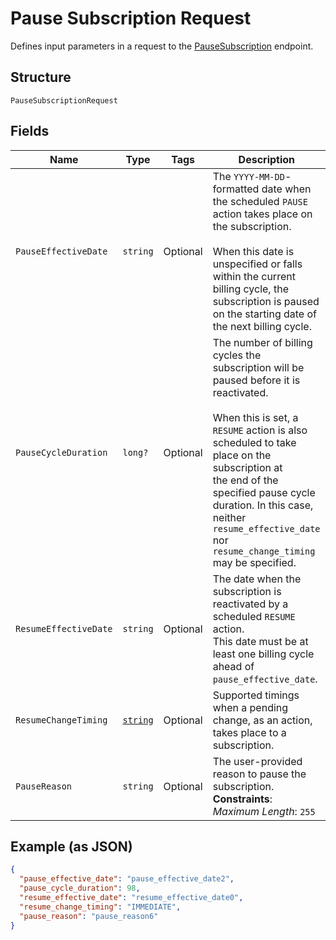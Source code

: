 
# Pause Subscription Request

Defines input parameters in a request to the
[PauseSubscription](../../doc/api/subscriptions.md#pause-subscription) endpoint.

## Structure

`PauseSubscriptionRequest`

## Fields

| Name | Type | Tags | Description |
|  --- | --- | --- | --- |
| `PauseEffectiveDate` | `string` | Optional | The `YYYY-MM-DD`-formatted date when the scheduled `PAUSE` action takes place on the subscription.<br><br>When this date is unspecified or falls within the current billing cycle, the subscription is paused<br>on the starting date of the next billing cycle. |
| `PauseCycleDuration` | `long?` | Optional | The number of billing cycles the subscription will be paused before it is reactivated.<br><br>When this is set, a `RESUME` action is also scheduled to take place on the subscription at<br>the end of the specified pause cycle duration. In this case, neither `resume_effective_date`<br>nor `resume_change_timing` may be specified. |
| `ResumeEffectiveDate` | `string` | Optional | The date when the subscription is reactivated by a scheduled `RESUME` action.<br>This date must be at least one billing cycle ahead of `pause_effective_date`. |
| `ResumeChangeTiming` | [`string`](../../doc/models/change-timing.md) | Optional | Supported timings when a pending change, as an action, takes place to a subscription. |
| `PauseReason` | `string` | Optional | The user-provided reason to pause the subscription.<br>**Constraints**: *Maximum Length*: `255` |

## Example (as JSON)

```json
{
  "pause_effective_date": "pause_effective_date2",
  "pause_cycle_duration": 98,
  "resume_effective_date": "resume_effective_date0",
  "resume_change_timing": "IMMEDIATE",
  "pause_reason": "pause_reason6"
}
```

